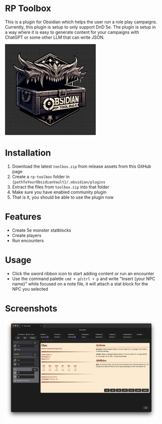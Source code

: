 # RP Toolbox

This is a plugin for Obsidian which helps the user run a role play campaigns. Currently, this plugin is setup to only support DnD 5e. The plugin is setup in a way where it is easy to generate content for your campaigns with ChatGPT or some other LLM that can write JSON.

<img src="./rp-toolbox-logo.webp" alt="Logo" width="300" height="300">

# Installation

1. Download the latest `toolbox.zip` from release assets from this GitHub page
2. Create a `rp-toolbox` folder in `{pathToYourObsidianVault}/.obsidian/plugins`
3. Extract the files from `toolbox.zip` into that folder
4. Make sure you have enabled community plugin
5. That is it, you should be able to use the plugin now

# Features

- Create 5e monster statblocks
- Create players
- Run encounters

# Usage

- Click the sword ribbon icon to start adding content or run an encounter
- Use the command palette `cmd + p`/`ctrl + p` and write "Insert {your NPC name}" while focused on a note file, it will attach a stat block for the NPC you selected

# Screenshots

<img src="./toolboxscreenshot.png" alt="Logo">